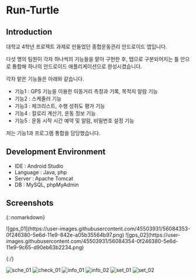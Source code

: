 # Run-Turtle
## Introduction
대학교 4학년 프로젝트 과제로 만들었던 종합운동관리 안드로이드 앱입니다.

다섯 명의 팀원이 각자 하나씩의 기능들을 맡아 구현한 후, 탭으로 구분되어지는 틀 안으로 통합해 하나의 안드로이드 애플리케이션으로 완성시켰습니다.

각자 맡은 기능들은 아래와 같습니다.

- 기능1 : GPS 기능을 이용한 이동거리 측정과 기록, 목적지 알람 기능
- 기능2 : 스케줄러 기능
- 기능3 : 체크리스트, 수행 성취도 평가 기능 
- 기능4 : 칼로리 계산기, 운동 정보 기능
- 기능5 : 운동 시작 시간 예약 및 알람, 비밀번호 설정 기능

저는 기능1과 프로그램 통합을 담당했습니다.

## Development Environment
- IDE : Android Studio
- Language : Java, php
- Server : Apache Tomcat 
- DB : MySQL, phpMyAdmin

## Screenshots
{::nomarkdown}

<!-- HTML CODE-->
<tr>
  <td>![gps_01](https://user-images.githubusercontent.com/45503931/56084353-0f246380-5e6d-11e9-842e-a05b35564b97.png)</td>
  <td>![gps_02](https://user-images.githubusercontent.com/45503931/56084354-0f246380-5e6d-11e9-9c65-d90eb63b2234.png)</td>
 </tr>

{:/}



![sche_01](https://user-images.githubusercontent.com/45503931/56084355-0fbcfa00-5e6d-11e9-9858-5816767baf64.png)
![check_01](https://user-images.githubusercontent.com/45503931/56084356-0fbcfa00-5e6d-11e9-8c12-5e2794b54865.png)
![info_01](https://user-images.githubusercontent.com/45503931/56084357-0fbcfa00-5e6d-11e9-980b-abdb07390eb6.png)
![info_02](https://user-images.githubusercontent.com/45503931/56084358-0fbcfa00-5e6d-11e9-9454-fdd91bacc363.png)
![set_01](https://user-images.githubusercontent.com/45503931/56084359-10559080-5e6d-11e9-9013-b404f3750a01.png)
![set_02](https://user-images.githubusercontent.com/45503931/56084360-10559080-5e6d-11e9-916c-5ba744abbb2d.png)
